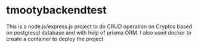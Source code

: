 # tmootybackendtest
 This is a node.js/express.js project to do CRUD operation on Cryptos based on postgresql database and with help of prisma ORM. I also used docker to create a container to deploy the project
